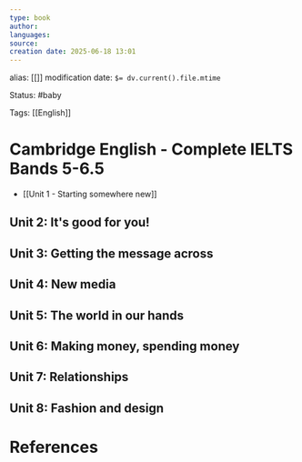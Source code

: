 ```yaml
---
type: book
author: 
languages: 
source: 
creation date: 2025-06-18 13:01
---
```

alias: [[]]
modification date: `$= dv.current().file.mtime`

Status: #baby 

Tags: [[English]]

# Cambridge English - Complete IELTS Bands 5-6.5
-  [[Unit 1 - Starting somewhere new]]

## Unit 2: It's good for you!

## Unit 3: Getting the message across

## Unit 4: New media

## Unit 5: The world in our hands

## Unit 6: Making money, spending money

## Unit 7: Relationships

## Unit 8: Fashion and design


















# References